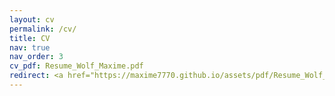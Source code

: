 ```yaml
---
layout: cv
permalink: /cv/
title: CV
nav: true
nav_order: 3
cv_pdf: Resume_Wolf_Maxime.pdf
redirect: <a href="https://maxime7770.github.io/assets/pdf/Resume_Wolf_Maxime.pdf" target="_blank">redirect</a>
---
```

